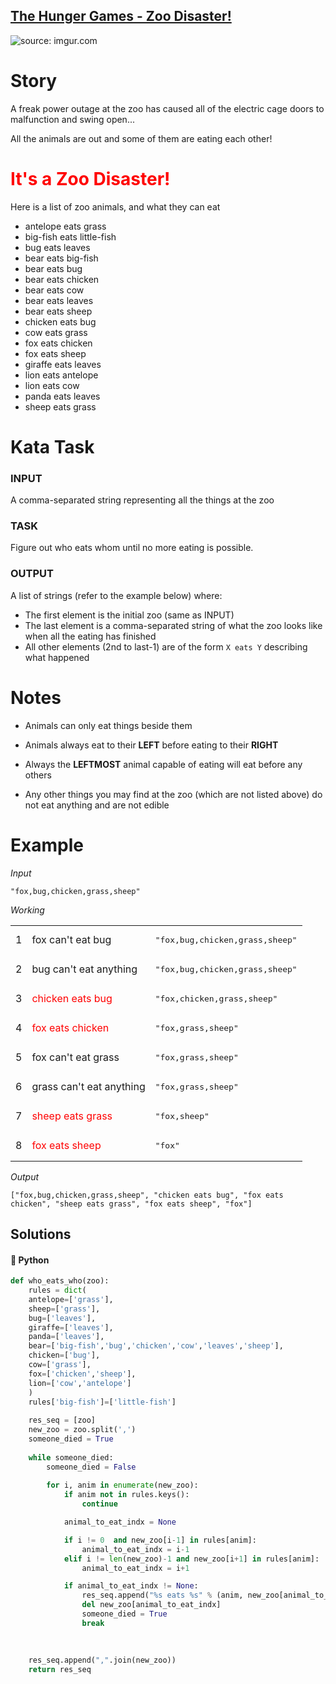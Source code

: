 ## [The Hunger Games - Zoo Disaster!](https://www.codewars.com/kata/5902bc7aba39542b4a00003d)

<img src="https://i.imgur.com/ta6gv1i.png?1" title="source: imgur.com" />

# Story

A freak power outage at the zoo has caused all of the electric cage doors to malfunction and swing open...

All the animals are out and some of them are eating each other!

# <span style='color:red'>It's a Zoo Disaster!</span>

Here is a list of zoo animals, and what they can eat

* antelope eats grass
* big-fish eats little-fish
* bug eats leaves
* bear eats big-fish
* bear eats bug
* bear eats chicken
* bear eats cow
* bear eats leaves
* bear eats sheep
* chicken eats bug
* cow eats grass
* fox eats chicken
* fox eats sheep
* giraffe eats leaves
* lion eats antelope
* lion eats cow
* panda eats leaves
* sheep eats grass

# Kata Task

### INPUT
A comma-separated string representing all the things at the zoo

### TASK
Figure out who eats whom until no more eating is possible.

### OUTPUT 

A list of strings (refer to the example below) where:
* The first element is the initial zoo (same as INPUT)
* The last element is a comma-separated string of what the zoo looks like when all the eating has finished
* All other elements (2nd to last-1) are of the form ```X eats Y``` describing what happened


# Notes

* Animals can only eat things beside them

* Animals always eat to their **LEFT** before eating to their **RIGHT**

* Always the **LEFTMOST** animal capable of eating will eat before any others

* Any other things you may find at the zoo (which are not listed above) do not eat anything and are not edible


# Example

*Input*

```"fox,bug,chicken,grass,sheep"```

*Working*
<table>
<tr><td>1<td>fox can't eat bug<td><pre>"fox,bug,chicken,grass,sheep"</pre></tr>
<tr><td>2<td>bug can't eat anything<td><pre>"fox,bug,chicken,grass,sheep"</pre></tr>
<tr><td>3<td><span style='color:red'>chicken eats bug</span><td><pre>"fox,chicken,grass,sheep"</pre></tr>
<tr><td>4<td><span style='color:red'>fox eats chicken</span><td><pre>"fox,grass,sheep"</pre></tr>
<tr><td>5<td>fox can't eat grass<td><pre>"fox,grass,sheep"</pre></tr>
<tr><td>6<td>grass can't eat anything<td><pre>"fox,grass,sheep"</pre></tr>
<tr><td>7<td><span style='color:red'>sheep eats grass</span><td><pre>"fox,sheep"</pre></tr>
<tr><td>8<td><span style='color:red'>fox eats sheep</span><td><pre>"fox"</pre></tr>
</table>

*Output*

```["fox,bug,chicken,grass,sheep", "chicken eats bug", "fox eats chicken", "sheep eats grass", "fox eats sheep", "fox"]```






## Solutions
#### 🐍 Python
```python
def who_eats_who(zoo):
    rules = dict(
    antelope=['grass'],
    sheep=['grass'],
    bug=['leaves'],
    giraffe=['leaves'],
    panda=['leaves'],
    bear=['big-fish','bug','chicken','cow','leaves','sheep'],
    chicken=['bug'],
    cow=['grass'],
    fox=['chicken','sheep'],
    lion=['cow','antelope']
    )
    rules['big-fish']=['little-fish']
    
    res_seq = [zoo]
    new_zoo = zoo.split(',')
    someone_died = True
    
    while someone_died:
        someone_died = False
        
        for i, anim in enumerate(new_zoo):
            if anim not in rules.keys():
                continue

            animal_to_eat_indx = None

            if i != 0  and new_zoo[i-1] in rules[anim]:
                animal_to_eat_indx = i-1
            elif i != len(new_zoo)-1 and new_zoo[i+1] in rules[anim]:
                animal_to_eat_indx = i+1

            if animal_to_eat_indx != None:
                res_seq.append("%s eats %s" % (anim, new_zoo[animal_to_eat_indx]) )
                del new_zoo[animal_to_eat_indx]
                someone_died = True
                break      
                
                
            
    res_seq.append(",".join(new_zoo))
    return res_seq
```
